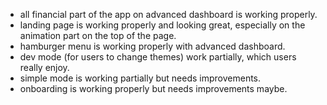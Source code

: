 - all financial part of the app on advanced dashboard is working properly.
- landing page is working properly and looking great, especially on the animation part on the top of the page.
- hamburger menu is working properly with advanced dashboard.
- dev mode (for users to change themes) work partially, which users really enjoy.
- simple mode is working partially but needs improvements.
- onboarding is working properly but needs improvements maybe.
